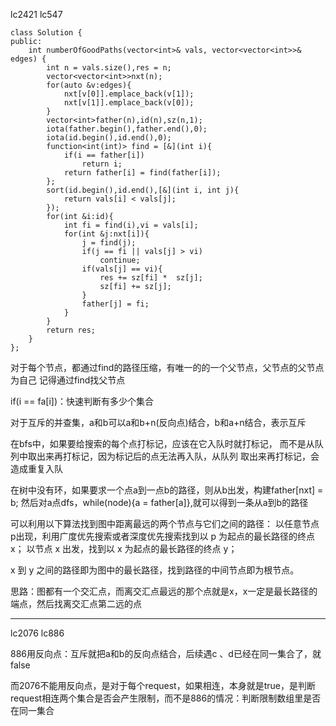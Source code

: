 lc2421 lc547
```
class Solution {
public:
    int numberOfGoodPaths(vector<int>& vals, vector<vector<int>>& edges) {
        int n = vals.size(),res = n;
        vector<vector<int>>nxt(n);
        for(auto &v:edges){
            nxt[v[0]].emplace_back(v[1]);
            nxt[v[1]].emplace_back(v[0]);
        }
        vector<int>father(n),id(n),sz(n,1);
        iota(father.begin(),father.end(),0);
        iota(id.begin(),id.end(),0);
        function<int(int)> find = [&](int i){
            if(i == father[i])
                return i;
            return father[i] = find(father[i]);
        };
        sort(id.begin(),id.end(),[&](int i, int j){
            return vals[i] < vals[j];
        });
        for(int &i:id){
            int fi = find(i),vi = vals[i];
            for(int &j:nxt[i]){
                j = find(j);
                if(j == fi || vals[j] > vi)
                    continue;
                if(vals[j] == vi){
                    res += sz[fi] *  sz[j];
                    sz[fi] += sz[j];  
                }
                father[j] = fi;
            }
        }
        return res;
    }
};
```
对于每个节点，都通过find的路径压缩，有唯一的的一个父节点，父节点的父节点为自己
记得通过find找父节点

if(i == fa[i])：快速判断有多少个集合

对于互斥的并查集，a和b可以a和b+n(反向点)结合，b和a+n结合，表示互斥

在bfs中，如果要给搜索的每个点打标记，应该在它入队时就打标记，
而不是从队列中取出来再打标记，因为标记后的点无法再入队，从队列
取出来再打标记，会造成重复入队

在树中没有环，如果要求一个点a到一点b的路径，则从b出发，构建father[nxt] = b;
然后对a点dfs，while(node){a = father[a]},就可以得到一条从a到b的路径 

可以利用以下算法找到图中距离最远的两个节点与它们之间的路径：
以任意节点 p出现，利用广度优先搜索或者深度优先搜索找到以 p 为起点的最长路径的终点 x；
以节点 x 出发，找到以 x 为起点的最长路径的终点 y；

x 到 y 之间的路径即为图中的最长路径，找到路径的中间节点即为根节点。

思路：图都有一个交汇点，而离交汇点最远的那个点就是x，x一定是最长路径的端点，然后找离交汇点第二远的点
***
lc2076 lc886

886用反向点：互斥就把a和b的反向点结合，后续遇c 、d已经在同一集合了，就false

而2076不能用反向点，是对于每个request，如果相连，本身就是true，是判断request相连两个集合是否会产生限制，而不是886的情况：判断限制数组里是否在同一集合




